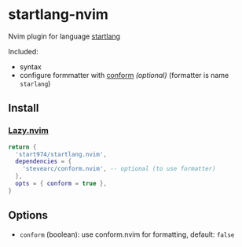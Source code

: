 # startlang-nvim
Nvim plugin for language [startlang](https://github.com/start974/start-lang)

Included:
- syntax
- configure formmatter with [conform](https://github.com/stevearc/conform.nvim) *(optional)*
    (formatter is name `starlang`)

## Install

### [Lazy.nvim](https://github.com/folke/lazy.nvim)
```lua
return {
  'start974/startlang.nvim',
  dependencies = {
    'stevearc/conform.nvim', -- optional (to use formatter)
  },
  opts = { conform = true },
}
```

## Options
- `conform` (boolean): use conform.nvim for formatting, default: `false`
